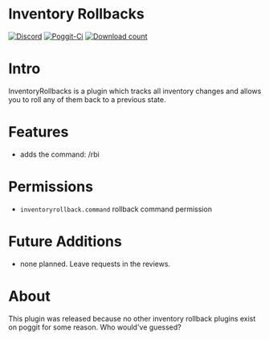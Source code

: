 # Inventory Rollbacks
[![Discord](https://img.shields.io/badge/chat-on%20discord-7289da.svg)](https://discord.gg/R7kdetE)
[![Poggit-Ci](https://poggit.pmmp.io/ci.shield/jasonw4331/InventoryRollbacks/InventoryRollbacks)](https://poggit.pmmp.io/ci/jasonw4331/InventoryRollbacks/InventoryRollbacks)
[![Download count](https://poggit.pmmp.io/shield.dl.total/InventoryRollbacks)](https://poggit.pmmp.io/p/InventoryRollbacks)

# Intro
InventoryRollbacks is a plugin which tracks all inventory changes and allows you to roll any of them back to a previous state.

# Features
* adds the command: /rbi

# Permissions
* `inventoryrollback.command` rollback command permission

# Future Additions
* none planned. Leave requests in the reviews.

# About
This plugin was released because no other inventory rollback plugins exist on poggit for some reason. Who would've guessed?